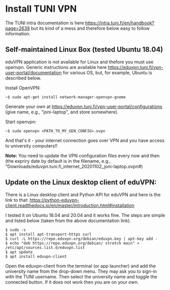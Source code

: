 
# Install TUNI VPN

The TUNI intra documentation is here https://intra.tuni.fi/en/handbook?page=2638 but its kind of a mess and therefore below easy to follow information.

## Self-maintained Linux Box (tested Ubuntu 18.04)

eduVPN application is not available for Linux and thefore you must use openvpn. Generic instructions are available here https://eduvpn.tuni.fi/vpn-user-portal/documentation for various OS, but, for example, Ubuntu is described below.

Install OpenVPN:

```
~$ sudo apt-get install network-manager-openvpn-gnome
```

Generate your own at https://eduvpn.tuni.fi/vpn-user-portal/configurations (give name, e.g., "joni-laptop", and store somewhere).

Start openvpn:

```
~$ sudo openvpn <PATH_TO_MY_GEN_CONFIG>.ovpn
```
And that's it - your internet connection goes over VPN and you have access to university computers!!

**Note:** You need to update the VPN configuration files every now and then (the expriry date by default is in the filename, e.g., "Downloads/eduvpn.tuni.fi_internet_20201102_joni-laptop.ovpn#)

## Update on the Linux desktop client of eduVPN: 

There is a Linux desktop client and Python API for eduVPN and here is the link to that: https://python-eduvpn-client.readthedocs.io/en/master/introduction.html#installation

I tested it on Ubuntu 18.04 and 20.04 and it works fine. The steps are simple and listed below (taken from the above documentation link). 
```
$ sudo -s
$ apt install apt-transport-https curl
$ curl -L https://repo.eduvpn.org/debian/eduvpn.key | apt-key add -
$ echo "deb https://repo.eduvpn.org/debian/ stretch main" > /etc/apt/sources.list.d/eduvpn.list
$ apt update
$ apt install eduvpn-client
```
Open the eduvpn-client from the terminal (or app launcher) and add the university name from the drop-down menu. They may ask you to sign-in with the TUNI username. Then select the university name and toggle the connected button. If it does not work then you are on your own. 

<!--
**Note** :
1. Check the name of the university before putting it in the app (They tend to change it frequently)
2. Before installing, check whether this eduVPN is still in use in our university or not (^)
-->
